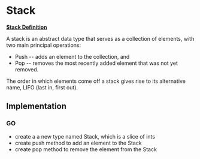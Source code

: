# Stack

**[Stack Definition](https://en.wikipedia.org/wiki/Stack_(abstract_data_type))**

A stack is an abstract data type that serves as a collection of elements, with two main principal operations:

* Push -- adds an element to the collection, and
* Pop -- removes the most recently added element that was not yet removed.

The order in which elements come off a stack gives rise to its alternative name, LIFO (last in, first out).


## Implementation

### GO

* create a a new type named Stack, which is a slice of ints
* create push method to add an element to the Stack
* create pop method to remove the element from the Stack



